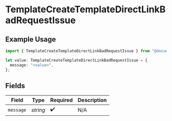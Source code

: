 # TemplateCreateTemplateDirectLinkBadRequestIssue

## Example Usage

```typescript
import { TemplateCreateTemplateDirectLinkBadRequestIssue } from "@documenso/sdk-typescript/models/errors";

let value: TemplateCreateTemplateDirectLinkBadRequestIssue = {
  message: "<value>",
};
```

## Fields

| Field              | Type               | Required           | Description        |
| ------------------ | ------------------ | ------------------ | ------------------ |
| `message`          | *string*           | :heavy_check_mark: | N/A                |